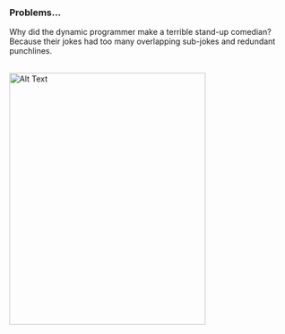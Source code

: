 <h3>Problems...</h3>

<p>Why did the dynamic programmer make a terrible stand-up comedian? Because their jokes had too many overlapping sub-jokes and redundant punchlines.</p>
</br>
<img src="https://pbs.twimg.com/media/C-2nnrCXUAAMFcF.jpg" alt="Alt Text" height="450" width="350">
